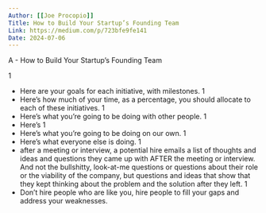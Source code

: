 ```yaml
---
Author: [[Joe Procopio]]
Title: How to Build Your Startup’s Founding Team
Link: https://medium.com/p/723bfe9fe141
Date: 2024-07-06
---
```

A - How to Build Your Startup’s Founding Team

1
- Here are your goals for each initiative, with milestones.
1
- Here’s how much of your time, as a percentage, you should allocate to each of these initiatives.
1
- Here’s what you’re going to be doing with other people.
1
- Here’s
1
- Here’s what you’re going to be doing on our own.
1
- Here’s what everyone else is doing.
1
- after a meeting or interview, a potential hire emails a list of thoughts and ideas and questions they came up with AFTER the meeting or interview. And not the bullshitty, look-at-me questions or questions about their role or the viability of the company, but questions and ideas that show that they kept thinking about the problem and the solution after they left.
1
- Don’t hire people who are like you, hire people to fill your gaps and address your weaknesses.
